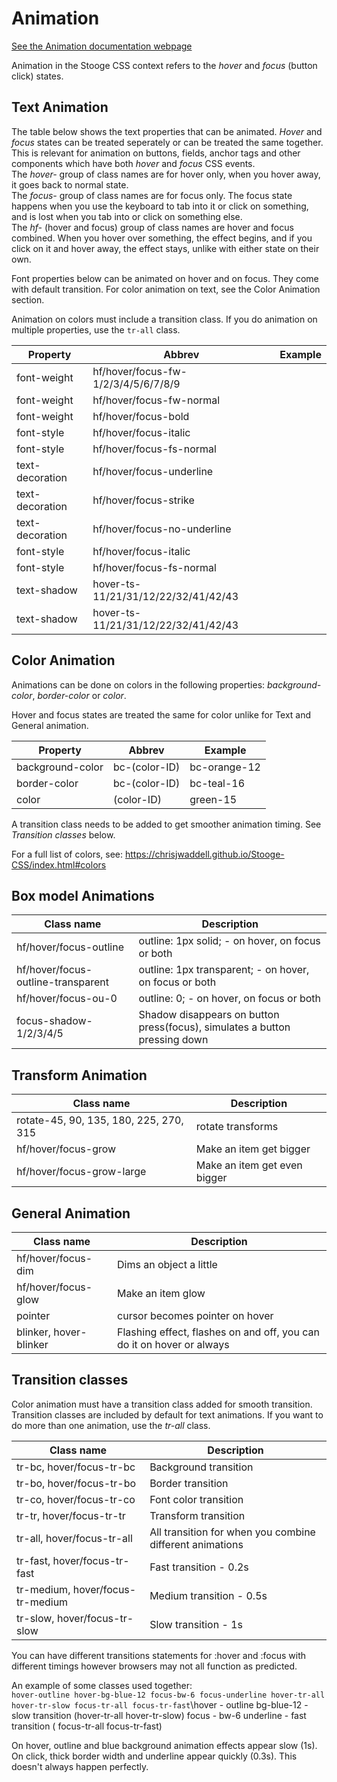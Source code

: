 # Animation

[See the Animation documentation webpage](https://chrisjwaddell.github.io/Stooge-CSS/animation.html)

Animation in the Stooge CSS context refers to the *hover* and *focus* (button click) states.

## Text Animation
The table below shows the text properties that can be animated.
*Hover* and *focus* states can be treated seperately or can be treated the same together. This is relevant for animation on buttons, fields, anchor tags and other components which have both *hover* and *focus* CSS events.\
The *hover-* group of class names are for hover only, when you hover away, it goes back to normal state.\
The *focus-* group of class names are for focus only. The focus state happens when you use the keyboard to tab into it or click on something, and is lost when you tab into or click on something else.\
The *hf-* (hover and focus) group of class names are hover and focus combined. When you hover over something, the effect begins, and if you click on it and hover away, the effect stays, unlike with either state on their own.

Font properties below can be animated on hover and on focus. They come with default transition. For color animation on text, see the Color Animation section.

Animation on colors must include a transition class. If you do animation on multiple properties, use the `tr-all` class.



| Property |Abbrev| Example |
|----------|--------|--------|
| font-weight | hf/hover/focus-fw-1/2/3/4/5/6/7/8/9 | |
| font-weight | hf/hover/focus-fw-normal | |
| font-weight | hf/hover/focus-bold | |
| font-style | hf/hover/focus-italic | |
| font-style | hf/hover/focus-fs-normal | |
| text-decoration | hf/hover/focus-underline | |
| text-decoration | hf/hover/focus-strike | |
| text-decoration | hf/hover/focus-no-underline | |
| font-style | hf/hover/focus-italic | |
| font-style | hf/hover/focus-fs-normal | |
| text-shadow | hover-ts-11/21/31/12/22/32/41/42/43 | |
| text-shadow | hover-ts-11/21/31/12/22/32/41/42/43 | |

## Color Animation
Animations can be done on colors in the following properties: *background-color*, *border-color* or *color*.

Hover and focus states are treated the same for color unlike for Text and General animation.

| Property |Abbrev| Example |
|----------|--------|--------|
| background-color | bc-(color-ID) | bc-orange-12 |
| border-color | bc-(color-ID) | bc-teal-16 |
| color | (color-ID) | green-15 |

A transition class needs to be added to get smoother animation timing. See *Transition classes* below.

For a full list of colors, see:
https://chrisjwaddell.github.io/Stooge-CSS/index.html#colors


## Box model Animations
| Class name  | Description |
|----------|--------|
| hf/hover/focus-outline | outline: 1px solid; - on hover, on focus or both |
| hf/hover/focus-outline-transparent | outline: 1px transparent; - on hover, on focus or both |
| hf/hover/focus-ou-0 | outline: 0; - on hover, on focus or both |
| focus-shadow-1/2/3/4/5 | Shadow disappears on button press(focus), simulates a button pressing down  |

## Transform Animation
| Class name  | Description |
|----------|--------|
| rotate-45, 90, 135, 180, 225, 270, 315 | rotate transforms |
| hf/hover/focus-grow | Make an item get bigger |
| hf/hover/focus-grow-large | Make an item get even bigger |


## General Animation
| Class name  | Description |
|----------|--------|
| hf/hover/focus-dim | Dims an object a little |
| hf/hover/focus-glow | Make an item glow |
| pointer | cursor becomes pointer on hover |
| blinker, hover-blinker | Flashing effect, flashes on and off, you can do it on hover or always |

## Transition classes
Color animation must have a transition class added for smooth transition.
Transition classes are included by default for text animations. If you want to do more than one animation, use the *tr-all* class.

| Class name  | Description |
|----------|--------|
| tr-bc, hover/focus-tr-bc |  Background transition |
| tr-bo, hover/focus-tr-bo |  Border transition  |
| tr-co, hover/focus-tr-co |  Font color transition  |
| tr-tr, hover/focus-tr-tr |  Transform transition  |
| tr-all, hover/focus-tr-all |  All transition for when you combine different animations  |
| tr-fast, hover/focus-tr-fast | Fast transition - 0.2s |
| tr-medium, hover/focus-tr-medium | Medium transition - 0.5s |
| tr-slow, hover/focus-tr-slow | Slow transition - 1s |

You can have different transitions statements for :hover and :focus with different timings however browsers may not all function as predicted.

An example of some classes used together:\
`hover-outline hover-bg-blue-12 focus-bw-6 focus-underline hover-tr-all hover-tr-slow focus-tr-all focus-tr-fast`\hover - outline bg-blue-12 - slow transition (hover-tr-all hover-tr-slow)
focus - bw-6 underline  - fast transition ( focus-tr-all focus-tr-fast)

On hover, outline and blue background animation effects appear slow (1s). On click, thick border width and underline appear quickly (0.3s). This doesn't always happen perfectly.

